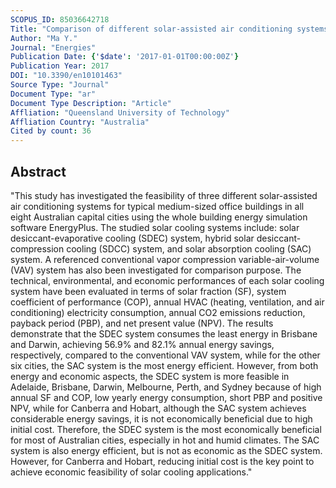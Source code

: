 ```yaml
---
SCOPUS_ID: 85036642718
Title: "Comparison of different solar-assisted air conditioning systems for Australian office buildings"
Author: "Ma Y."
Journal: "Energies"
Publication Date: {'$date': '2017-01-01T00:00:00Z'}
Publication Year: 2017
DOI: "10.3390/en10101463"
Source Type: "Journal"
Document Type: "ar"
Document Type Description: "Article"
Affliation: "Queensland University of Technology"
Affliation Country: "Australia"
Cited by count: 36
---
```


## Abstract
"This study has investigated the feasibility of three different solar-assisted air conditioning systems for typical medium-sized office buildings in all eight Australian capital cities using the whole building energy simulation software EnergyPlus. The studied solar cooling systems include: solar desiccant-evaporative cooling (SDEC) system, hybrid solar desiccant-compression cooling (SDCC) system, and solar absorption cooling (SAC) system. A referenced conventional vapor compression variable-air-volume (VAV) system has also been investigated for comparison purpose. The technical, environmental, and economic performances of each solar cooling system have been evaluated in terms of solar fraction (SF), system coefficient of performance (COP), annual HVAC (heating, ventilation, and air conditioning) electricity consumption, annual CO2 emissions reduction, payback period (PBP), and net present value (NPV). The results demonstrate that the SDEC system consumes the least energy in Brisbane and Darwin, achieving 56.9% and 82.1% annual energy savings, respectively, compared to the conventional VAV system, while for the other six cities, the SAC system is the most energy efficient. However, from both energy and economic aspects, the SDEC system is more feasible in Adelaide, Brisbane, Darwin, Melbourne, Perth, and Sydney because of high annual SF and COP, low yearly energy consumption, short PBP and positive NPV, while for Canberra and Hobart, although the SAC system achieves considerable energy savings, it is not economically beneficial due to high initial cost. Therefore, the SDEC system is the most economically beneficial for most of Australian cities, especially in hot and humid climates. The SAC system is also energy efficient, but is not as economic as the SDEC system. However, for Canberra and Hobart, reducing initial cost is the key point to achieve economic feasibility of solar cooling applications."
